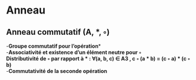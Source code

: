 # Anneau 

## Anneau commutatif (A, *, ◦)
-**Groupe commutatif pour l’opération*** 
\
-**Associativité et existence d’un élément neutre pour ◦**
\
**Distributivité de ◦ par rapport à * : ∀(a, b, c) ∈ A3 , c ◦ (a * b) = (c ◦ a) * (c ◦ b)**
\
-**Commutativité de la seconde opération**
